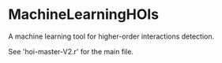 # MachineLearningHOIs
A machine learning tool for higher-order interactions detection.

See 'hoi-master-V2.r' for the main file.
